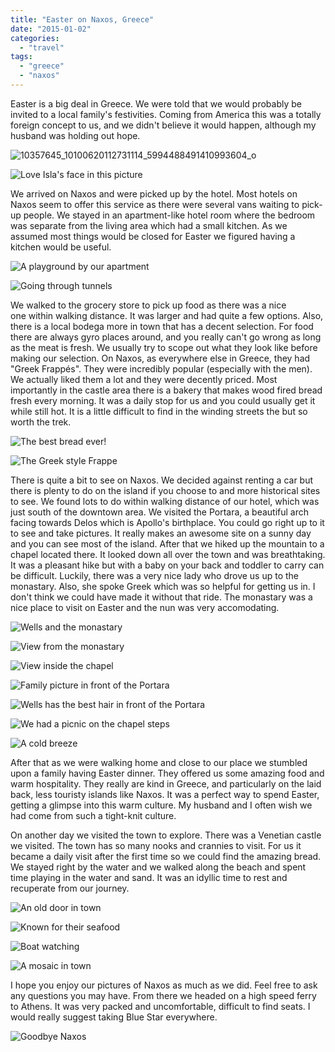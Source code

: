 ```yaml
---
title: "Easter on Naxos, Greece"
date: "2015-01-02"
categories:
  - "travel"
tags:
  - "greece"
  - "naxos"
---
```


Easter is a big deal in Greece. We were told that we would probably be invited to a local family's festivities. Coming from America this was a totally foreign concept to us, and we didn't believe it would happen, although my husband was holding out hope.

![10357645_10100620112731114_5994488491410993604_o](images/10357645_10100620112731114_5994488491410993604_o.jpg)

![Love Isla's face in this picture](images/10295536_10100620111922734_3899609671944062412_o.jpg)

We arrived on Naxos and were picked up by the hotel. Most hotels on Naxos seem to offer this service as there were several vans waiting to pick-up people. We stayed in an apartment-like hotel room where the bedroom was separate from the living area which had a small kitchen. As we assumed most things would be closed for Easter we figured having a kitchen would be useful.

![A playground by our apartment](images/10321725_10100620111573434_22875198582007704_o.jpg)

![Going through tunnels](images/10272527_10100620118389774_5631944541598811162_o.jpg)

We walked to the grocery store to pick up food as there was a nice one within walking distance. It was larger and had quite a few options. Also, there is a local bodega more in town that has a decent selection. For food there are always gyro places around, and you really can't go wrong as long as the meat is fresh. We usually try to scope out what they look like before making our selection. On Naxos, as everywhere else in Greece, they had "Greek Frappés". They were incredibly popular (especially with the men). We actually liked them a lot and they were decently priced. Most importantly in the castle area there is a bakery that makes wood fired bread fresh every morning. It was a daily stop for us and you could usually get it while still hot. It is a little difficult to find in the winding streets the but so worth the trek.

![The best bread ever!](images/10317582_10100620118813924_7733142544155924154_o.jpg)

![The Greek style Frappe](images/10359100_10100620110300984_9048542621364299622_o.jpg)

There is quite a bit to see on Naxos. We decided against renting a car but there is plenty to do on the island if you choose to and more historical sites to see. We found lots to do within walking distance of our hotel, which was just south of the downtown area. We visited the Portara, a beautiful arch facing towards Delos which is Apollo's birthplace. You could go right up to it to see and take pictures. It really makes an awesome site on a sunny day and you can see most of the island. After that we hiked up the mountain to a chapel located there. It looked down all over the town and was breathtaking. It was a pleasant hike but with a baby on your back and toddler to carry can be difficult. Luckily, there was a very nice lady who drove us up to the monastary. Also, she spoke Greek which was so helpful for getting us in. I don't think we could have made it without that ride. The monastary was a nice place to visit on Easter and the nun was very accomodating.

![Wells and the monastary](images/10256438_10100620110340904_8485235965200766489_o.jpg)

![View from the monastary](images/10355414_10100620119342864_7784672523097716435_o.jpg)

![View inside the chapel](images/10431429_10100620112411754_2988300682243149380_o.jpg)

![Family picture in front of the Portara ](images/10397158_10100620109986614_4926008802561688554_o.jpg)

![Wells has the best hair in front of the Portara](images/10397237_10100620111014554_1914890417168710993_o.jpg)

![We had a picnic on the chapel steps](images/10296468_10100620114757054_706616388430398406_o.jpg)

![A cold breeze ](images/10382511_10100620114632304_6432021367836251735_o.jpg)

[](images/10321725_10100620111573434_22875198582007704_o.jpg)After that as we were walking home and close to our place we stumbled upon a family having Easter dinner. They offered us some amazing food and warm hospitality. They really are kind in Greece, and particularly on the laid back, less touristy islands like Naxos. It was a perfect way to spend Easter, getting a glimpse into this warm culture. My husband and I often wish we had come from such a tight-knit culture.[](images/10397237_10100620111014554_1914890417168710993_o.jpg)

On another day we visited the town to explore. There was a Venetian castle we visited. The town has so many nooks and crannies to visit. For us it became a daily visit after the first time so we could find the amazing bread. We stayed right by the water and we walked along the beach and spent time playing in the water and sand. It was an idyllic time to rest and recuperate from our journey.

![An old door in town](images/1957935_10100620112386804_9149107284912259958_o.jpg)

![Known for their seafood](images/10359131_10100620118519514_2642676217762443903_o.jpg)

![Boat watching](images/10333500_10100620116024514_5812403896691062520_o.jpg)

![A mosaic in town](images/10271426_10100620119332884_5687406397128964844_o.jpg)

I hope you enjoy our pictures of Naxos as much as we did. Feel free to ask any questions you may have. From there we headed on a high speed ferry to Athens. It was very packed and uncomfortable, difficult to find seats. I would really suggest taking Blue Star everywhere.

![Goodbye Naxos](images/10386931_10100620116842874_2987842307444645415_o.jpg)
